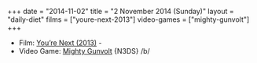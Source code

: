 +++
date = "2014-11-02"
title = "2 November 2014 (Sunday)"
layout = "daily-diet"
films = ["youre-next-2013"]
video-games = ["mighty-gunvolt"]
+++

<ul>
<li class="entry films">Film: <a href="/films/youre-next-2013">You’re Next (2013)</a> -</li>
<li class="entry video-games">Video Game: <a href="/video-games/mighty-gunvolt">Mighty Gunvolt</a> {N3DS} /b/</li>
</ul>